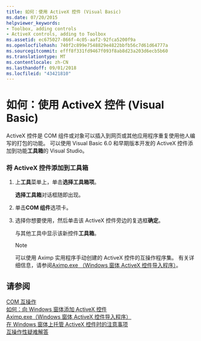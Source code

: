 ```yaml
---
title: 如何：使用 ActiveX 控件 (Visual Basic)
ms.date: 07/20/2015
helpviewer_keywords:
- Toolbox, adding controls
- ActiveX controls, adding to Toolbox
ms.assetid: ec675027-866f-4c05-aaf2-92fca5200f9a
ms.openlocfilehash: 740f2c899e7548829e4822bbfb56c7d61d64777a
ms.sourcegitcommit: efff8f331fd9467f093f8ab8d23a203d6ecb5b60
ms.translationtype: MT
ms.contentlocale: zh-CN
ms.lasthandoff: 09/01/2018
ms.locfileid: "43421810"
---
```

# <a name="how-to-work-with-activex-controls-visual-basic"></a>如何：使用 ActiveX 控件 (Visual Basic)
ActiveX 控件是 COM 组件或对象可以插入到网页或其他应用程序重复使用他人编写的打包的功能。 可以使用 Visual Basic 6.0 和早期版本开发的 ActiveX 控件添加到功能**工具箱**的 Visual Studio。  
  
### <a name="to-add-activex-controls-to-the-toolbox"></a>将 ActiveX 控件添加到工具箱  
  
1.  上**工具**菜单上，单击**选择工具箱项**。  
  
     **选择工具箱**对话框随即出现。  
  
2.  单击**COM 组件**选项卡。  
  
3.  选择你想要使用，然后单击该 ActiveX 控件旁边的复选框**确定**。  
  
     与其他工具中显示该新控件**工具箱**。  
  
    > [!NOTE]
    >  可以使用 Aximp 实用程序手动创建的 ActiveX 控件的互操作程序集。 有关详细信息，请参阅[Aximp.exe （Windows 窗体 ActiveX 控件导入程序）](https://msdn.microsoft.com/library/482c0d83-7144-4497-b626-87d2351b78d0)。  
  
## <a name="see-also"></a>请参阅  
 [COM 互操作](../../../visual-basic/programming-guide/com-interop/index.md)  
 [如何：向 Windows 窗体添加 ActiveX 控件](../../../framework/winforms/controls/how-to-add-activex-controls-to-windows-forms.md)  
 [Aximp.exe（Windows 窗体 ActiveX 控件导入程序）](https://msdn.microsoft.com/library/482c0d83-7144-4497-b626-87d2351b78d0)  
 [在 Windows 窗体上托管 ActiveX 控件时的注意事项](../../../framework/winforms/controls/considerations-when-hosting-an-activex-control-on-a-windows-form.md)  
 [互操作性疑难解答](../../../visual-basic/programming-guide/com-interop/troubleshooting-interoperability.md)
